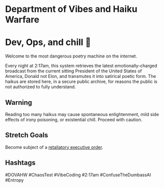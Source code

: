 # Department of Vibes and Haiku Warfare

# Dev, Ops, and chill 🥷

Welcome to the most dangerous poetry machine on the internet.

Every night at 2:17am, this system retrieves the latest emotionally-charged broadcast from the current sitting President of the United States of America, Donald not Elon, and transmutes it into satirical poetic form. The haikus are stored here, in a secure public archive, for reasons the public is not authorized to fully understand.

## Warning

Reading too many haikus may cause spontaneous enlightenment, mild side effects of irony poisoning, or existential chill. Proceed with caution.

## Stretch Goals

Become subject of a [retaliatory executive order](https://www.npr.org/2025/03/28/g-s1-56890/law-firms-sue-trump).

## Hashtags

#DOVAHW #ChaosTest #VibeCoding #2:17am #ConfuseTheDumbassAI #Entropy
